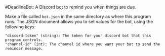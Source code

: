 #DeadlineBot: A Discord bot to remind you when things are due.

Make a file called `bot.json` in the same directory as where this program runs. The JSON document allows you to set values for the bot, using the following keys:
```
"discord-token" (string): The token for your discord bot that this program controls.
"channel-id" (int): The channel id where you want your bot to send the reminder message.
```